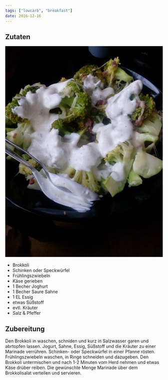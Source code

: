 ```yaml
---
tags: ["lowcarb", "breakfast"]
date: 2016-12-16
---
```


## Zutaten
![](../uploads/brokkolisalat.jpg)

- Brokkoli
- Schinken oder Speckwürfel
- Frühlingszwiebeln
- Käse gerieben
- 1 Becher  Joghurt
- 1 Becher  Saure Sahne
- 1 EL      Essig
- etwas     Süßstoff
- evtl. Kräuter
- Salz & Pfeffer

## Zubereitung

Den Brokkoli in waschen, schniden und kurz in Salzwasser garen und abrtopfen lassen.
Jogurt, Sahne, Essig, Süßstoff und die Kräuter zu einer Marinade verrühren.
Schinken- oder Speckwürfel in einer Pfanne rösten. Frühlingszwiebeln waschen, in Ringe schneiden und dazugeben. Den Brokkoli untermischen und nach 1-2 Minuten vom Herd nehmen und etwas Käse drüber reiben.
Die gewünschte Menge Marinade über dem Brokkolisalat verteilen und servieren.
